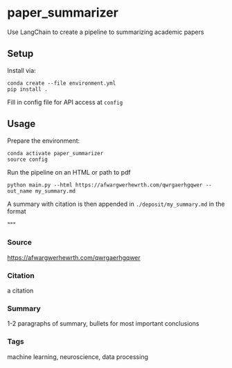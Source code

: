 # paper_summarizer
Use LangChain to create a pipeline to summarizing academic papers

## Setup

Install via:
```
conda create --file environment.yml
pip install .
```

Fill in config file for API access at `config`

## Usage

Prepare the environment:
```
conda activate paper_summarizer
source config
```

Run the pipeline on an HTML or path to pdf
```
python main.py --html https://afwargwerhewrth.com/qwrgaerhgqwer --out_name my_summary.md
```

A summary with citation is then appended in `./deposit/my_summary.md` in the format

"""
### Source
https://afwargwerhewrth.com/qwrgaerhgqwer

### Citation
a citation

### Summary
1-2 paragraphs of summary, bullets for most important conclusions

### Tags
machine learning, neuroscience, data processing
###


